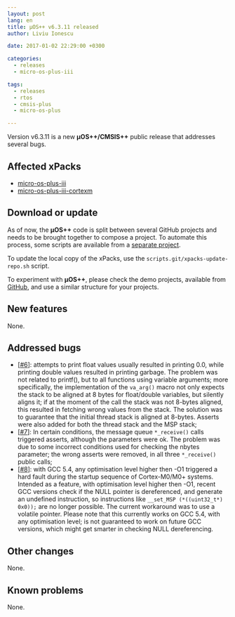 ```yaml
---
layout: post
lang: en
title: µOS++ v6.3.11 released
author: Liviu Ionescu

date: 2017-01-02 22:29:00 +0300

categories:
  - releases
  - micro-os-plus-iii

tags:
  - releases
  - rtos
  - cmsis-plus
  - micro-os-plus

---
```


Version v6.3.11 is a new **µOS++/CMSIS++** public release that addresses several bugs.

## Affected xPacks

- [micro-os-plus-iii](https://github.com/micro-os-plus/micro-os-plus-iii)
- [micro-os-plus-iii-cortexm](https://github.com/micro-os-plus/micro-os-plus-iii-cortexm)

## Download or update

As of now, the **µOS++** code is split between several GitHub projects and needs to be brought together to compose a project.
To automate this process, some scripts are available from a [separate project](https://github.com/xpacks/scripts).

To update the local copy of the xPacks, use the `scripts.git/xpacks-update-repo.sh` script.

To experiment with **µOS++**, please check the demo projects, available from [GitHub](https://github.com/micro-os-plus/eclipse-demo-projects), and use a similar structure for your projects.


## New features

None.

## Addressed bugs

- [[#6](https://github.com/micro-os-plus/micro-os-plus-iii/issues/6)]: attempts to print float values usually resulted in printing 0.0, while printing double values resulted in printing garbage. The problem was not related to printf(), but to all functions using variable arguments; more specifically, the implementation of the `va_arg()` macro not only expects the stack to be aligned at 8 bytes for float/double variables, but silently aligns it; if at the moment of the call the stack was not 8-bytes aligned, this resulted in fetching wrong values from the stack. The solution was to guarantee that the initial thread stack is aligned at 8-bytes. Asserts were also added for both the thread stack and the MSP stack;
- [[#7](https://github.com/micro-os-plus/micro-os-plus-iii/issues/7)]: In certain conditions, the message queue `*_receive()` calls triggered asserts, although the parameters were ok. The problem was due to some incorrect conditions used for checking the nbytes parameter; the wrong asserts were removed, in all three `*_receive()` public calls;
- [[#8](https://github.com/micro-os-plus/micro-os-plus-iii/issues/8)]: with GCC 5.4, any optimisation level higher then -O1 triggered a hard fault during the startup sequence of Cortex-M0/M0+ systems. Intended as a feature, with optimisation level higher then -O1, recent GCC versions check if the NULL pointer is dereferenced, and generate an undefined instruction, so instructions like `__set_MSP (*((uint32_t*) 0x0));` are no longer possible. The current workaround was to use a volatile pointer. Please note that this currently works on GCC 5.4, with any optimisation level; is not guaranteed to work on future GCC versions, which might get smarter in checking NULL dereferencing.

## Other changes

None.

## Known problems

None.

